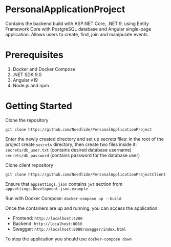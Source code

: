 
# PersonalApplicationProject

Contains the backend build with ASP.NET Core, .NET 9, using Entity Framework Core with PostgreSQL database and Angular single-page application. Allows users to create, find, join and manipulate events.

# Prerequisites
1. Docker and Docker Compose
2. .NET SDK 9.0
3. Angular v19
4. Node.js and npm

# Getting Started
Clone the repository
```
git clone https://github.com/Needlide/PersonalApplicationProject
```
Enter the newly created directory and set up secrets files:
in the root of the project create `secrets` directory, then create two files inside it:
`secrets/db_user.txt` (contains desired database username)
`secrets/db_password` (contains password for the database user)

Clone client repository
```
git clone https://github.com/Needlide/PersonalApplicationProjectClient
```
Ensure that `appsettings.json` contains `jwt` section from `appsettings.Development.json.example` 

Run with Docker Compose: `docker-compose up --build`

Once the containers are up and running, you can access the application:
 - Frontend: `http://localhost:4200`
 - Backend: `http://localhost:8080`
 - Swagger: `http://localhost:8080/swagger/index.html`

 To stop the application you should use `docker-compose down`
